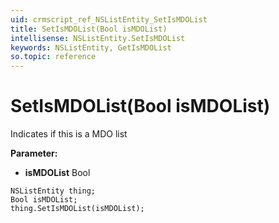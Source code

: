 ```yaml
---
uid: crmscript_ref_NSListEntity_SetIsMDOList
title: SetIsMDOList(Bool isMDOList)
intellisense: NSListEntity.SetIsMDOList
keywords: NSListEntity, GetIsMDOList
so.topic: reference
---
```


# SetIsMDOList(Bool isMDOList)

Indicates if this is a MDO list

**Parameter:** 
 - **isMDOList** Bool

```crmscript
NSListEntity thing;
Bool isMDOList;
thing.SetIsMDOList(isMDOList);
```

